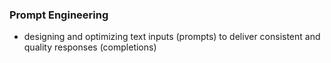 ### Prompt Engineering
- designing and optimizing text inputs (prompts) to deliver consistent and quality responses (completions) 
